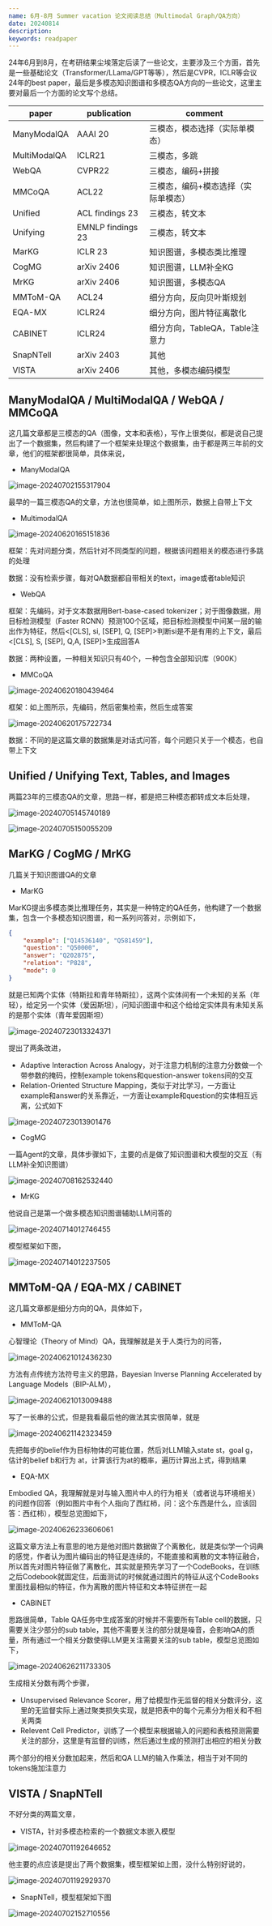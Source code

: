```yaml
---
name: 6月-8月 Summer vacation 论文阅读总结（Multimodal Graph/QA方向）
date: 20240814
description: 
keywords: readpaper
---
```


24年6月到8月，在考研结果尘埃落定后读了一些论文，主要涉及三个方面，首先是一些基础论文（Transformer/LLama/GPT等等），然后是CVPR，ICLR等会议24年的best paper，最后是多模态知识图谱和多模态QA方向的一些论文，这里主要对最后一个方面的论文写个总结。

| paper        | publication       | comment                             |
| ------------ | ----------------- | ----------------------------------- |
| ManyModalQA  | AAAI 20           | 三模态，模态选择（实际单模态）      |
| MultiModalQA | ICLR21            | 三模态，多跳                        |
| WebQA        | CVPR22            | 三模态，编码+拼接                   |
| MMCoQA       | ACL22             | 三模态，编码+模态选择（实际单模态） |
| Unified      | ACL findings 23   | 三模态，转文本                      |
| Unifying     | EMNLP findings 23 | 三模态，转文本                      |
| MarKG        | ICLR 23           | 知识图谱，多模态类比推理            |
| CogMG | arXiv 2406 | 知识图谱，LLM补全KG |
| MrKG | arXiv 2406 | 知识图谱，多模态QA |
| MMToM-QA     | ACL24             | 细分方向，反向贝叶斯规划            |
| EQA-MX       | ICLR24            | 细分方向，图片特征离散化 |
| CABINET      | ICLR24            | 细分方向，TableQA，Table注意力 |
| SnapNTell    | arXiv 2403        | 其他 |
| VISTA        | arXiv 2406        | 其他，多模态编码模型 |

## ManyModalQA / MultiModalQA / WebQA / MMCoQA

这几篇文章都是三模态的QA（图像，文本和表格），写作上很类似，都是说自己提出了一个数据集，然后构建了一个框架来处理这个数据集，由于都是两三年前的文章，他们的框架都很简单，具体来说，

- ManyModalQA

![image-20240702155317904](../image/2024/image-20240702155317904.png)

最早的一篇三模态QA的文章，方法也很简单，如上图所示，数据上自带上下文

- MultimodalQA

![image-20240620165151836](../image/2024/image-20240620165151836.png)

框架：先对问题分类，然后针对不同类型的问题，根据该问题相关的模态进行多跳的处理

数据：没有检索步骤，每对QA数据都自带相关的text，image或者table知识

- WebQA

框架：先编码，对于文本数据用Bert-base-cased tokenizer；对于图像数据，用目标检测模型（Faster RCNN）预测100个区域，把目标检测模型中间某一层的输出作为特征，然后<[CLS], si, [SEP], Q, [SEP]>判断si是不是有用的上下文，最后<[CLS], S, [SEP], Q,A, [SEP]>生成回答A

数据：两种设置，一种相关知识只有40个，一种包含全部知识库（900K）

- MMCoQA

![image-20240620180439464](../image/2024/image-20240620180439464.png)

框架：如上图所示，先编码，然后密集检索，然后生成答案

![image-20240620175722734](../image/2024/image-20240620175722734.png)

数据：不同的是这篇文章的数据集是对话式问答，每个问题只关于一个模态，也自带上下文

## Unified / Unifying Text, Tables, and Images 

两篇23年的三模态QA的文章，思路一样，都是把三种模态都转成文本后处理，

![image-20240705145740189](../image/2024/image-20240705145740189.png)

![image-20240705150055209](../image/2024/image-20240705150055209.png)

## MarKG / CogMG / MrKG

几篇关于知识图谱QA的文章

- MarKG

MarKG提出多模态类比推理任务，其实是一种特定的QA任务，他构建了一个数据集，包含一个多模态知识图谱，和一系列问答对，示例如下，

```json
{
    "example": ["Q14536140", "Q581459"], 
    "question": "Q50000", 
    "answer": "Q202875", 
    "relation": "P828", 
    "mode": 0
}
```

就是已知两个实体（特斯拉和青年特斯拉），这两个实体间有一个未知的关系（年轻），给定另一个实体（爱因斯坦），问知识图谱中和这个给给定实体具有未知关系的是那个实体（青年爱因斯坦）

![image-20240723013324371](../image/2024/image-20240723013324371.png)

提出了两条改进，

- Adaptive Interaction Across Analogy，对于注意力机制的注意力分数做一个带参数的掩码，控制example tokens和question-answer tokens间的交互
- Relation-Oriented Structure Mapping，类似于对比学习，一方面让example和answer的关系靠近，一方面让example和question的实体相互远离，公式如下

![image-20240723013901476](../image/2024/image-20240723013901476.png)

- CogMG

一篇Agent的文章，具体步骤如下，主要的点是做了知识图谱和大模型的交互（有LLM补全知识图谱）

![image-20240708162532440](../image/2024/image-20240708162532440.png)

- MrKG

他说自己是第一个做多模态知识图谱辅助LLM问答的

![image-20240714012746455](../image/2024/image-20240714012746455.png)

模型框架如下图，

![image-20240714012237505](../image/2024/image-20240714012237505.png)

## MMToM-QA / EQA-MX / CABINET

这几篇文章都是细分方向的QA，具体如下，

- MMToM-QA

心智理论（Theory of Mind）QA，我理解就是关于人类行为的问答，

![image-20240621012436230](../image/2024/image-20240621012436230.png)

方法有点传统方法符号主义的思路，Bayesian Inverse Planning Accelerated by Language Models（BIP-ALM），

![image-20240621013009488](../image/2024/image-20240621013009488.png)

写了一长串的公式，但是我看最后他的做法其实很简单，就是

![image-20240621142323459](../image/2024/image-20240621142323459.png)

先把每步的belief作为目标物体的可能位置，然后对LLM输入state st，goal g，估计的belief b和行为 at，计算该行为at的概率，遍历计算出上式，得到结果

- EQA-MX

Embodied QA，我理解就是对与输入图片中人的行为相关（或者说与环境相关）的问题作回答（例如图片中有个人指向了西红柿，问：这个东西是什么，应该回答：西红柿），模型总览图如下，

![image-20240626233606061](../image/2024/image-20240626233606061.png)

这篇文章方法上有意思的地方是他对图片数据做了个离散化，就是类似学一个词典的感觉，作者认为图片编码出的特征是连续的，不能直接和离散的文本特征融合，所以首先对图片特征做了离散化，其实就是预先学习了一个CodeBooks，在训练之后Codebook就固定住，后面测试的时候就通过图片的特征从这个CodeBooks里面找最相似的特征，作为离散的图片特征和文本特征拼在一起

- CABINET

思路很简单，Table QA任务中生成答案的时候并不需要所有Table cell的数据，只需要关注少部分的sub table，其他不需要关注的部分就是噪音，会影响QA的质量，所有通过一个相关分数使得LLM更关注需要关注的sub table，模型总览图如下，

![image-20240626211733305](../image/2024/image-20240626211733305.png)

生成相关分数有两个步骤，

- Unsupervised Relevance Scorer，用了给模型作无监督的相关分数评分，这里的无监督实际上通过聚类损失实现，就是把表中的每个元素分为相关和不相关两类
- Relevent Cell Predictor，训练了一个模型来根据输入的问题和表格预测需要关注的部分，这里是有监督的训练，然后通过生成的预测打出相应的相关分数

两个部分的相关分数加起来，然后和QA LLM的输入作乘法，相当于对不同的tokens施加注意力

## VISTA / SnapNTell

不好分类的两篇文章，

- VISTA，针对多模态检索的一个数据文本嵌入模型

![image-20240701192646652](../image/2024/image-20240701192646652.png)

他主要的点应该是提出了两个数据集，模型框架如上图，没什么特别好说的，

![image-20240701192929370](../image/2024/image-20240701192929370.png)

- SnapNTell，模型框架如下图

![image-20240702152710556](../image/2024/image-20240702152710556.png)
